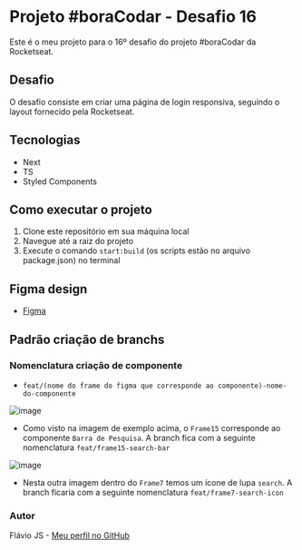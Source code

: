 # Projeto #boraCodar - Desafio 16

Este é o meu projeto para o 16º desafio do projeto #boraCodar da Rocketseat.

## Desafio

O desafio consiste em criar uma página de login responsiva, seguindo o layout fornecido pela Rocketseat.

## Tecnologias

- Next
- TS
- Styled Components

## Como executar o projeto

1. Clone este repositório em sua máquina local
2. Navegue até a raiz do projeto
3. Execute o comando `start:build` (os scripts estão no arquivo package.json) no terminal 

## Figma design

- [Figma](https://www.figma.com/file/ya4hzo3ntAGktHbUrwyWeF/%23boraCodar---Desafio-16-(Community)?node-id=301-3&t=TRFItg76ZUAnd2oD-0)

## Padrão criação de branchs

### Nomenclatura criação de componente

- `feat/(nome do frame do figma que corresponde ao componente)-nome-do-componente`

![image](https://user-images.githubusercontent.com/106037619/233790761-d281d1a4-92e6-473e-9ad3-ad10fa3ebd07.png)

- Como visto na imagem de exemplo acima, o `Frame15` corresponde ao componente `Barra de Pesquisa`. A branch fica com a seguinte nomenclatura `feat/frame15-search-bar`

![image](https://user-images.githubusercontent.com/106037619/233791052-0323a480-5f5a-455e-9d17-7e823a1ce3da.png)

- Nesta outra imagem dentro do `Frame7` temos um ícone de lupa `search`. A branch ficaria com a seguinte nomenclatura `feat/frame7-search-icon`

### Autor

Flávio JS - [Meu perfil no GitHub](https://github.com/Flavio-JS)
